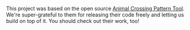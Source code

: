 This project was based on the open source [Animal Crossing Pattern Tool](https://acpatterns.com).  We're super-grateful to them for releasing their code freely and letting us build on top of it.  You should check out their work, too!